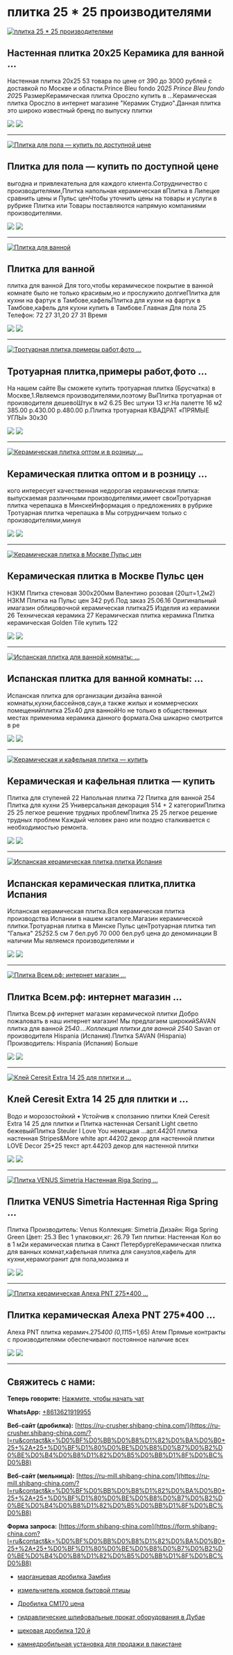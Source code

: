 # плитка 25 * 25 производителями

<a href="https://swt.shibang-china.com/?l=ru&img&k=%D0%BF%D0%BB%D0%B8%D1%82%D0%BA%D0%B0+25+%2A+25+%D0%BF%D1%80%D0%BE%D0%B8%D0%B7%D0%B2%D0%BE%D0%B4%D0%B8%D1%82%D0%B5%D0%BB%D1%8F%D0%BC%D0%B8" target="_blank">![плитка 25 * 25 производителями](http://static.shibang-china.com/all-800x300/1056.jpg)</a>

## Настенная плитка 20х25 Керамика для ванной …
Настенная плитка 20х25 53 товара по цене от 390 до 3000 рублей с доставкой по Москве и области.Prince Bleu fondo 20*25 Prince Bleu fondo 20*25 РазмерКерамическая плитка Opoczno купить в …Керамическая плитка Opoczno в интернет магазине "Керамик Студио".Данная плитка это широко известный бренд по выпуску плитки


<a href="https://whatsapp.shibangsoft.com/WhatsApp.php" target="_blank" title="WhatsApp">![](http://static.shibang-china.com/icon/whatsapp.png)</a> <a href="https://swt.shibang-china.com/?l=ru&icon&k=%D0%BF%D0%BB%D0%B8%D1%82%D0%BA%D0%B0+25+%2A+25+%D0%BF%D1%80%D0%BE%D0%B8%D0%B7%D0%B2%D0%BE%D0%B4%D0%B8%D1%82%D0%B5%D0%BB%D1%8F%D0%BC%D0%B8" target="_blank">![](http://static.shibang-china.com/icon/chat-ru.png)</a>

---

<a href="https://swt.shibang-china.com/?l=ru&img&k=%D0%BF%D0%BB%D0%B8%D1%82%D0%BA%D0%B0+25+%2A+25+%D0%BF%D1%80%D0%BE%D0%B8%D0%B7%D0%B2%D0%BE%D0%B4%D0%B8%D1%82%D0%B5%D0%BB%D1%8F%D0%BC%D0%B8" target="_blank">![Плитка для пола — купить по доступной цене](http://static.shibang-china.com/all-800x300/622.jpg)</a>

## Плитка для пола — купить по доступной цене
выгодна и привлекательна для каждого клиента.Сотрудничество с производителями,Плитка напольная керамическая вПлитка в Липецке сравнить цены и Пульс ценЧтобы уточнить цены на товары и услуги в рубрике Плитка или Товары поставляются напрямую компаниями производителями.


<a href="https://whatsapp.shibangsoft.com/WhatsApp.php" target="_blank" title="WhatsApp">![](http://static.shibang-china.com/icon/whatsapp.png)</a> <a href="https://swt.shibang-china.com/?l=ru&icon&k=%D0%BF%D0%BB%D0%B8%D1%82%D0%BA%D0%B0+25+%2A+25+%D0%BF%D1%80%D0%BE%D0%B8%D0%B7%D0%B2%D0%BE%D0%B4%D0%B8%D1%82%D0%B5%D0%BB%D1%8F%D0%BC%D0%B8" target="_blank">![](http://static.shibang-china.com/icon/chat-ru.png)</a>

---

<a href="https://swt.shibang-china.com/?l=ru&img&k=%D0%BF%D0%BB%D0%B8%D1%82%D0%BA%D0%B0+25+%2A+25+%D0%BF%D1%80%D0%BE%D0%B8%D0%B7%D0%B2%D0%BE%D0%B4%D0%B8%D1%82%D0%B5%D0%BB%D1%8F%D0%BC%D0%B8" target="_blank">![Плитка для ванной](http://static.shibang-china.com/all-800x300/1108.jpg)</a>

## Плитка для ванной
плитка для ванной Для того,чтобы керамическое покрытие в ванной комнате было не только красивым,но и прослужило долгиеПлитка для кухни на фартук в Тамбове,кафельПлитка для кухни на фартук в Тамбове,кафель для кухни купить в Тамбове.Главная Для пола 25 Телефон: 72 27 31,20 27 31 Время


<a href="https://whatsapp.shibangsoft.com/WhatsApp.php" target="_blank" title="WhatsApp">![](http://static.shibang-china.com/icon/whatsapp.png)</a> <a href="https://swt.shibang-china.com/?l=ru&icon&k=%D0%BF%D0%BB%D0%B8%D1%82%D0%BA%D0%B0+25+%2A+25+%D0%BF%D1%80%D0%BE%D0%B8%D0%B7%D0%B2%D0%BE%D0%B4%D0%B8%D1%82%D0%B5%D0%BB%D1%8F%D0%BC%D0%B8" target="_blank">![](http://static.shibang-china.com/icon/chat-ru.png)</a>

---

<a href="https://swt.shibang-china.com/?l=ru&img&k=%D0%BF%D0%BB%D0%B8%D1%82%D0%BA%D0%B0+25+%2A+25+%D0%BF%D1%80%D0%BE%D0%B8%D0%B7%D0%B2%D0%BE%D0%B4%D0%B8%D1%82%D0%B5%D0%BB%D1%8F%D0%BC%D0%B8" target="_blank">![Тротуарная плитка,примеры работ,фото …](http://static.shibang-china.com/all-800x300/1206.jpg)</a>

## Тротуарная плитка,примеры работ,фото …
На нашем сайте Вы сможете купить тротуарная плитка (Брусчатка) в Москве,1.Являемся производителями,поэтому ВыПлитка тротуарная от производителя дешевоШтук в м2 6.25 Вес штуки 13 кг.На палетте 16 м2 385.00 р.430.00 р.480.00 р.Плитка тротуарная КВАДРАТ «ПРЯМЫЕ УГЛЫ» 30х30


<a href="https://whatsapp.shibangsoft.com/WhatsApp.php" target="_blank" title="WhatsApp">![](http://static.shibang-china.com/icon/whatsapp.png)</a> <a href="https://swt.shibang-china.com/?l=ru&icon&k=%D0%BF%D0%BB%D0%B8%D1%82%D0%BA%D0%B0+25+%2A+25+%D0%BF%D1%80%D0%BE%D0%B8%D0%B7%D0%B2%D0%BE%D0%B4%D0%B8%D1%82%D0%B5%D0%BB%D1%8F%D0%BC%D0%B8" target="_blank">![](http://static.shibang-china.com/icon/chat-ru.png)</a>

---

<a href="https://swt.shibang-china.com/?l=ru&img&k=%D0%BF%D0%BB%D0%B8%D1%82%D0%BA%D0%B0+25+%2A+25+%D0%BF%D1%80%D0%BE%D0%B8%D0%B7%D0%B2%D0%BE%D0%B4%D0%B8%D1%82%D0%B5%D0%BB%D1%8F%D0%BC%D0%B8" target="_blank">![Керамическая плитка оптом и в розницу …](http://static.shibang-china.com/all-800x300/853.jpg)</a>

## Керамическая плитка оптом и в розницу …
кого интересует качественная недорогая керамическая плитка: выпускаемая различными производителями,имеет своиТротуарная плитка черепашка в МинскеИнформация о предложениях в рубрике Тротуарная плитка черепашка в Мы сотрудничаем только с производителями,минуя


<a href="https://whatsapp.shibangsoft.com/WhatsApp.php" target="_blank" title="WhatsApp">![](http://static.shibang-china.com/icon/whatsapp.png)</a> <a href="https://swt.shibang-china.com/?l=ru&icon&k=%D0%BF%D0%BB%D0%B8%D1%82%D0%BA%D0%B0+25+%2A+25+%D0%BF%D1%80%D0%BE%D0%B8%D0%B7%D0%B2%D0%BE%D0%B4%D0%B8%D1%82%D0%B5%D0%BB%D1%8F%D0%BC%D0%B8" target="_blank">![](http://static.shibang-china.com/icon/chat-ru.png)</a>

---

<a href="https://swt.shibang-china.com/?l=ru&img&k=%D0%BF%D0%BB%D0%B8%D1%82%D0%BA%D0%B0+25+%2A+25+%D0%BF%D1%80%D0%BE%D0%B8%D0%B7%D0%B2%D0%BE%D0%B4%D0%B8%D1%82%D0%B5%D0%BB%D1%8F%D0%BC%D0%B8" target="_blank">![Керамическая плитка в Москве Пульс цен](http://static.shibang-china.com/all-800x300/740.jpg)</a>

## Керамическая плитка в Москве Пульс цен
НЗКМ Плитка стеновая 300х200мм Валентино розовая (20шт=1,2м2) НЗКМ Плитка на Пульс цен 342 руб.Под заказ 25.06.16 Оригинальный имагазин облицовочной керамическая плитка25 Изделия из керамики 26 Техническая керамика 27 Керамическая плитка керамика Плитка керамическая Golden Tile купить 122


<a href="https://whatsapp.shibangsoft.com/WhatsApp.php" target="_blank" title="WhatsApp">![](http://static.shibang-china.com/icon/whatsapp.png)</a> <a href="https://swt.shibang-china.com/?l=ru&icon&k=%D0%BF%D0%BB%D0%B8%D1%82%D0%BA%D0%B0+25+%2A+25+%D0%BF%D1%80%D0%BE%D0%B8%D0%B7%D0%B2%D0%BE%D0%B4%D0%B8%D1%82%D0%B5%D0%BB%D1%8F%D0%BC%D0%B8" target="_blank">![](http://static.shibang-china.com/icon/chat-ru.png)</a>

---

<a href="https://swt.shibang-china.com/?l=ru&img&k=%D0%BF%D0%BB%D0%B8%D1%82%D0%BA%D0%B0+25+%2A+25+%D0%BF%D1%80%D0%BE%D0%B8%D0%B7%D0%B2%D0%BE%D0%B4%D0%B8%D1%82%D0%B5%D0%BB%D1%8F%D0%BC%D0%B8" target="_blank">![Испанская плитка для ванной комнаты: …](http://static.shibang-china.com/all-800x300/373.jpg)</a>

## Испанская плитка для ванной комнаты: …
Испанская плитка для организации дизайна ванной комнаты,кухни,бассейнов,саун,а также жилых и коммерческих помещенийплитка 25х40 для ваннойНо не только в общественных местах применима керамика данного формата.Она шикарно смотрится в ре


<a href="https://whatsapp.shibangsoft.com/WhatsApp.php" target="_blank" title="WhatsApp">![](http://static.shibang-china.com/icon/whatsapp.png)</a> <a href="https://swt.shibang-china.com/?l=ru&icon&k=%D0%BF%D0%BB%D0%B8%D1%82%D0%BA%D0%B0+25+%2A+25+%D0%BF%D1%80%D0%BE%D0%B8%D0%B7%D0%B2%D0%BE%D0%B4%D0%B8%D1%82%D0%B5%D0%BB%D1%8F%D0%BC%D0%B8" target="_blank">![](http://static.shibang-china.com/icon/chat-ru.png)</a>

---

<a href="https://swt.shibang-china.com/?l=ru&img&k=%D0%BF%D0%BB%D0%B8%D1%82%D0%BA%D0%B0+25+%2A+25+%D0%BF%D1%80%D0%BE%D0%B8%D0%B7%D0%B2%D0%BE%D0%B4%D0%B8%D1%82%D0%B5%D0%BB%D1%8F%D0%BC%D0%B8" target="_blank">![Керамическая и кафельная плитка — купить](http://static.shibang-china.com/all-800x300/853.jpg)</a>

## Керамическая и кафельная плитка — купить
Плитка для ступеней 22 Напольная плитка 72 Плитка для ванной 254 Плитка для кухни 25 Универсальная декорация 514 + 2 категорииПлитка 25 25 легкое решение трудных проблемПлитка 25 25 легкое решение трудных проблем Каждый человек рано или поздно сталкивается с необходимостью ремонта.


<a href="https://whatsapp.shibangsoft.com/WhatsApp.php" target="_blank" title="WhatsApp">![](http://static.shibang-china.com/icon/whatsapp.png)</a> <a href="https://swt.shibang-china.com/?l=ru&icon&k=%D0%BF%D0%BB%D0%B8%D1%82%D0%BA%D0%B0+25+%2A+25+%D0%BF%D1%80%D0%BE%D0%B8%D0%B7%D0%B2%D0%BE%D0%B4%D0%B8%D1%82%D0%B5%D0%BB%D1%8F%D0%BC%D0%B8" target="_blank">![](http://static.shibang-china.com/icon/chat-ru.png)</a>

---

<a href="https://swt.shibang-china.com/?l=ru&img&k=%D0%BF%D0%BB%D0%B8%D1%82%D0%BA%D0%B0+25+%2A+25+%D0%BF%D1%80%D0%BE%D0%B8%D0%B7%D0%B2%D0%BE%D0%B4%D0%B8%D1%82%D0%B5%D0%BB%D1%8F%D0%BC%D0%B8" target="_blank">![Испанская керамическая плитка,плитка Испания](http://static.shibang-china.com/all-800x300/737.jpg)</a>

## Испанская керамическая плитка,плитка Испания
Испанская керамическая плитка.Вся керамическая плитка производства Испании в нашем каталоге.Магазин керамической плитки.Тротуарная плитка в Минске Пульс ценТротуарная плитка тип "Галька" 25*25*2.5 см 7 бел.руб 70 000 бел.руб цена до деноминации В наличии Мы являемся производителями и


<a href="https://whatsapp.shibangsoft.com/WhatsApp.php" target="_blank" title="WhatsApp">![](http://static.shibang-china.com/icon/whatsapp.png)</a> <a href="https://swt.shibang-china.com/?l=ru&icon&k=%D0%BF%D0%BB%D0%B8%D1%82%D0%BA%D0%B0+25+%2A+25+%D0%BF%D1%80%D0%BE%D0%B8%D0%B7%D0%B2%D0%BE%D0%B4%D0%B8%D1%82%D0%B5%D0%BB%D1%8F%D0%BC%D0%B8" target="_blank">![](http://static.shibang-china.com/icon/chat-ru.png)</a>

---

<a href="https://swt.shibang-china.com/?l=ru&img&k=%D0%BF%D0%BB%D0%B8%D1%82%D0%BA%D0%B0+25+%2A+25+%D0%BF%D1%80%D0%BE%D0%B8%D0%B7%D0%B2%D0%BE%D0%B4%D0%B8%D1%82%D0%B5%D0%BB%D1%8F%D0%BC%D0%B8" target="_blank">![Плитка Всем.рф: интернет магазин …](http://static.shibang-china.com/all-800x300/1448.jpg)</a>

## Плитка Всем.рф: интернет магазин …
Плитка Всем.рф интернет магазин керамической плитки Добро пожаловать в наш интернет магазин! Мы предлагаем широкийSAVAN плитка для ванной 25*40.…Коллекция плитки для ванной 25*40 Savan от производителя Hispania (Испания).Плитка SAVAN (Hispania) Производитель: Hispania (Испания) Больше


<a href="https://whatsapp.shibangsoft.com/WhatsApp.php" target="_blank" title="WhatsApp">![](http://static.shibang-china.com/icon/whatsapp.png)</a> <a href="https://swt.shibang-china.com/?l=ru&icon&k=%D0%BF%D0%BB%D0%B8%D1%82%D0%BA%D0%B0+25+%2A+25+%D0%BF%D1%80%D0%BE%D0%B8%D0%B7%D0%B2%D0%BE%D0%B4%D0%B8%D1%82%D0%B5%D0%BB%D1%8F%D0%BC%D0%B8" target="_blank">![](http://static.shibang-china.com/icon/chat-ru.png)</a>

---

<a href="https://swt.shibang-china.com/?l=ru&img&k=%D0%BF%D0%BB%D0%B8%D1%82%D0%BA%D0%B0+25+%2A+25+%D0%BF%D1%80%D0%BE%D0%B8%D0%B7%D0%B2%D0%BE%D0%B4%D0%B8%D1%82%D0%B5%D0%BB%D1%8F%D0%BC%D0%B8" target="_blank">![Клей Ceresit Extra 14 25 для плитки и …](http://static.shibang-china.com/all-800x300/1100.jpg)</a>

## Клей Ceresit Extra 14 25 для плитки и …
Водо и морозостойкий • Устойчив к сползанию плитки Клей Ceresit Extra 14 25 для плитки и Плитка настенная Cersanit Light светло бежевыйПлитка Steuler I Love You немецкая …арт.44201 плитка настенная Stripes&More white арт.44202 декор для настенной плитки LOVE Decor 25*25 текст арт.44203 декор для настенной плитки


<a href="https://whatsapp.shibangsoft.com/WhatsApp.php" target="_blank" title="WhatsApp">![](http://static.shibang-china.com/icon/whatsapp.png)</a> <a href="https://swt.shibang-china.com/?l=ru&icon&k=%D0%BF%D0%BB%D0%B8%D1%82%D0%BA%D0%B0+25+%2A+25+%D0%BF%D1%80%D0%BE%D0%B8%D0%B7%D0%B2%D0%BE%D0%B4%D0%B8%D1%82%D0%B5%D0%BB%D1%8F%D0%BC%D0%B8" target="_blank">![](http://static.shibang-china.com/icon/chat-ru.png)</a>

---

<a href="https://swt.shibang-china.com/?l=ru&img&k=%D0%BF%D0%BB%D0%B8%D1%82%D0%BA%D0%B0+25+%2A+25+%D0%BF%D1%80%D0%BE%D0%B8%D0%B7%D0%B2%D0%BE%D0%B4%D0%B8%D1%82%D0%B5%D0%BB%D1%8F%D0%BC%D0%B8" target="_blank">![Плитка VENUS Simetria Настенная Riga Spring …](http://static.shibang-china.com/all-800x300/1358.jpg)</a>

## Плитка VENUS Simetria Настенная Riga Spring …
Плитка Производитель: Venus Коллекция: Simetria Дизайн: Riga Spring Green Цвет: 25.3 Вес 1 упаковки,кг: 26.79 Тип плитки: Настенная Кол во в 1 м2и керамическая плитка в Санкт ПетербургеКерамическая плитка для ванных комнат,кафельная плитка для санузлов,кафель для кухни,керамогранит для пола,мозаика и


<a href="https://whatsapp.shibangsoft.com/WhatsApp.php" target="_blank" title="WhatsApp">![](http://static.shibang-china.com/icon/whatsapp.png)</a> <a href="https://swt.shibang-china.com/?l=ru&icon&k=%D0%BF%D0%BB%D0%B8%D1%82%D0%BA%D0%B0+25+%2A+25+%D0%BF%D1%80%D0%BE%D0%B8%D0%B7%D0%B2%D0%BE%D0%B4%D0%B8%D1%82%D0%B5%D0%BB%D1%8F%D0%BC%D0%B8" target="_blank">![](http://static.shibang-china.com/icon/chat-ru.png)</a>

---

<a href="https://swt.shibang-china.com/?l=ru&img&k=%D0%BF%D0%BB%D0%B8%D1%82%D0%BA%D0%B0+25+%2A+25+%D0%BF%D1%80%D0%BE%D0%B8%D0%B7%D0%B2%D0%BE%D0%B4%D0%B8%D1%82%D0%B5%D0%BB%D1%8F%D0%BC%D0%B8" target="_blank">![Плитка керамическая Алеха PNT 275*400 …](http://static.shibang-china.com/all-800x300/305.jpg)</a>

## Плитка керамическая Алеха PNT 275*400 …
Алеха PNT плитка керамич.275*400 (0,11*15=1,65) Атем Прямые контракты с производителями обеспечивают постоянное наличие всех

<a href="https://whatsapp.shibangsoft.com/WhatsApp.php" target="_blank" title="WhatsApp">![](http://static.shibang-china.com/icon/whatsapp.png)</a> <a href="https://swt.shibang-china.com/?l=ru&icon&k=%D0%BF%D0%BB%D0%B8%D1%82%D0%BA%D0%B0+25+%2A+25+%D0%BF%D1%80%D0%BE%D0%B8%D0%B7%D0%B2%D0%BE%D0%B4%D0%B8%D1%82%D0%B5%D0%BB%D1%8F%D0%BC%D0%B8" target="_blank">![](http://static.shibang-china.com/icon/chat-ru.png)</a>

---
## Свяжитесь с нами:

**Теперь говорите:** [Нажмите, чтобы начать чат](https://swt.shibang-china.com?l=ru&contact&k=%D0%BF%D0%BB%D0%B8%D1%82%D0%BA%D0%B0+25+%2A+25+%D0%BF%D1%80%D0%BE%D0%B8%D0%B7%D0%B2%D0%BE%D0%B4%D0%B8%D1%82%D0%B5%D0%BB%D1%8F%D0%BC%D0%B8)

**WhatsApp:**  [+8613621919955](https://whatsapp.shibangsoft.com/WhatsApp.php)

**Веб-сайт (дробилка):** [https://ru-crusher.shibang-china.com/](https://ru-crusher.shibang-china.com/?l=ru&contact&k=%D0%BF%D0%BB%D0%B8%D1%82%D0%BA%D0%B0+25+%2A+25+%D0%BF%D1%80%D0%BE%D0%B8%D0%B7%D0%B2%D0%BE%D0%B4%D0%B8%D1%82%D0%B5%D0%BB%D1%8F%D0%BC%D0%B8)

**Веб-сайт (мельница):** [https://ru-mill.shibang-china.com/](https://ru-mill.shibang-china.com/?l=ru&contact&k=%D0%BF%D0%BB%D0%B8%D1%82%D0%BA%D0%B0+25+%2A+25+%D0%BF%D1%80%D0%BE%D0%B8%D0%B7%D0%B2%D0%BE%D0%B4%D0%B8%D1%82%D0%B5%D0%BB%D1%8F%D0%BC%D0%B8)

**Форма запроса:** [https://form.shibang-china.com](https://form.shibang-china.com?l=ru&contact&k=%D0%BF%D0%BB%D0%B8%D1%82%D0%BA%D0%B0+25+%2A+25+%D0%BF%D1%80%D0%BE%D0%B8%D0%B7%D0%B2%D0%BE%D0%B4%D0%B8%D1%82%D0%B5%D0%BB%D1%8F%D0%BC%D0%B8)

* [марганцевая дробилка Замбия](../118/%D0%BC%D0%B0%D1%80%D0%B3%D0%B0%D0%BD%D1%86%D0%B5%D0%B2%D0%B0%D1%8F%20%D0%B4%D1%80%D0%BE%D0%B1%D0%B8%D0%BB%D0%BA%D0%B0%20%D0%97%D0%B0%D0%BC%D0%B1%D0%B8%D1%8F.md)

* [измельчитель кормов бытовой птицы](../106/%D0%B8%D0%B7%D0%BC%D0%B5%D0%BB%D1%8C%D1%87%D0%B8%D1%82%D0%B5%D0%BB%D1%8C%20%D0%BA%D0%BE%D1%80%D0%BC%D0%BE%D0%B2%20%D0%B1%D1%8B%D1%82%D0%BE%D0%B2%D0%BE%D0%B9%20%D0%BF%D1%82%D0%B8%D1%86%D1%8B.md)

* [Дробилка СМ170 цена](../106/%D0%94%D1%80%D0%BE%D0%B1%D0%B8%D0%BB%D0%BA%D0%B0%20%D0%A1%D0%9C170%20%D1%86%D0%B5%D0%BD%D0%B0.md)

* [гидравлические шлифовальные прокат оборудования в Дубае](../114/%D0%B3%D0%B8%D0%B4%D1%80%D0%B0%D0%B2%D0%BB%D0%B8%D1%87%D0%B5%D1%81%D0%BA%D0%B8%D0%B5%20%D1%88%D0%BB%D0%B8%D1%84%D0%BE%D0%B2%D0%B0%D0%BB%D1%8C%D0%BD%D1%8B%D0%B5%20%D0%BF%D1%80%D0%BE%D0%BA%D0%B0%D1%82%20%D0%BE%D0%B1%D0%BE%D1%80%D1%83%D0%B4%D0%BE%D0%B2%D0%B0%D0%BD%D0%B8%D1%8F%20%D0%B2%20%D0%94%D1%83%D0%B1%D0%B0%D0%B5.md)

* [щековая дробилка 120 й](../107/%D1%89%D0%B5%D0%BA%D0%BE%D0%B2%D0%B0%D1%8F%20%D0%B4%D1%80%D0%BE%D0%B1%D0%B8%D0%BB%D0%BA%D0%B0%20120%20%D0%B9.md)

* [камнедробильная установка для продажи в пакистане](../116/%D0%BA%D0%B0%D0%BC%D0%BD%D0%B5%D0%B4%D1%80%D0%BE%D0%B1%D0%B8%D0%BB%D1%8C%D0%BD%D0%B0%D1%8F%20%D1%83%D1%81%D1%82%D0%B0%D0%BD%D0%BE%D0%B2%D0%BA%D0%B0%20%D0%B4%D0%BB%D1%8F%20%D0%BF%D1%80%D0%BE%D0%B4%D0%B0%D0%B6%D0%B8%20%D0%B2%20%D0%BF%D0%B0%D0%BA%D0%B8%D1%81%D1%82%D0%B0%D0%BD%D0%B5.md)